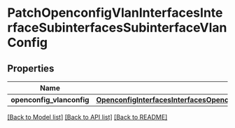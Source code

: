# PatchOpenconfigVlanInterfacesInterfaceSubinterfacesSubinterfaceVlanConfig

## Properties
Name | Type | Description | Notes
------------ | ------------- | ------------- | -------------
**openconfig_vlanconfig** | [**OpenconfigInterfacesInterfacesOpenconfiginterfacesinterfacesSubinterfacesOpenconfigvlanvlanConfig**](OpenconfigInterfacesInterfacesOpenconfiginterfacesinterfacesSubinterfacesOpenconfigvlanvlanConfig.md) |  | [optional] 

[[Back to Model list]](../README.md#documentation-for-models) [[Back to API list]](../README.md#documentation-for-api-endpoints) [[Back to README]](../README.md)


